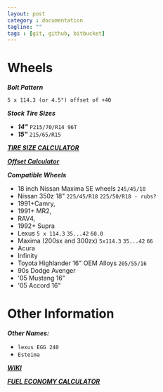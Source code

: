 ```yaml
---
layout: post
category : documentation
tagline: ""
tags : [git, github, bitbucket]
---
```


# Wheels

***Bolt Pattern***
```
5 x 114.3 (or 4.5") offset of +40
```

***Stock Tire Sizes***
- ***14"*** ```P215/70/R14 96T```
- ***15"*** ```215/65/R15```


***[TIRE SIZE CALCULATOR](http://www.miata.net/garage/tirecalc.html)***

***[Offset Calculator](http://www.1010tires.com/Tools/Wheel-Offset-Calculator#)***

***Compatible Wheels***
- 18 inch Nissan Maxima SE wheels ```245/45/18```
- Nissan 350z 18" ```225/45/R18``` ```225/50/R18 - rubs?```
- 1991+Camry,
- 1991+ MR2,
- RAV4,
- 1992+ Supra
- Lexus ```5 x 114.3``` ```35...42``` ```60.0```
- Maxima (200sx and 300zx) ```5x114.3```  ```35...42``` ```66```
- Acura
- Infinity
- Toyota Highlander 16" OEM Alloys ```205/55/16```
- 90s Dodge Avenger
- '05 Mustang 16"
- '05 Accord 16"


# Other Information

***Other Names:***
  - ```lexus EGG 240```
  - ```Esteima```

***[WIKI](https://en.wikipedia.org/wiki/Toyota_Previa)***

***[FUEL ECONOMY CALCULATOR](http://www.fuelly.com/car/toyota/previa/1991/EGG240/47720)***
